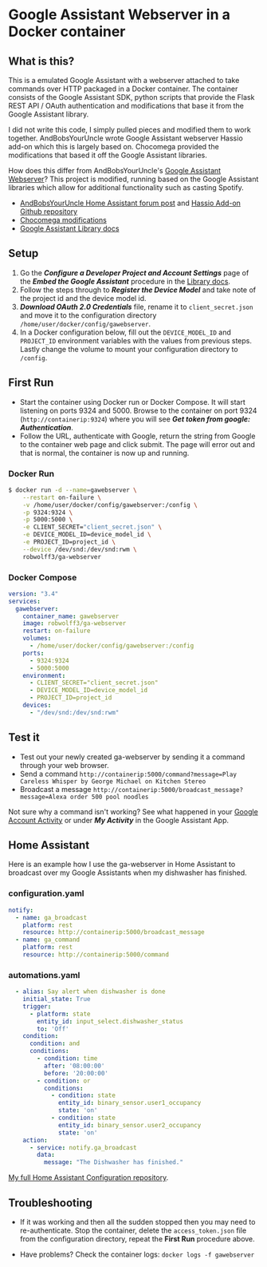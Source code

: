# Google Assistant Webserver in a Docker container

## What is this?

This is a emulated Google Assistant with a webserver attached to take commands over HTTP packaged in a Docker container. The container consists of the Google Assistant SDK, python scripts that provide the Flask REST API / OAuth authentication and modifications that base it from the Google Assistant library.

I did not write this code, I simply pulled pieces and modified them to work together. AndBobsYourUncle wrote Google Assistant webserver Hassio add-on which this is largely based on. Chocomega provided the modifications that based it off the Google Assistant libraries.

How does this differ from AndBobsYourUncle's [Google Assistant Webserver](https://community.home-assistant.io/t/community-hass-io-add-on-google-assistant-webserver-broadcast-messages-without-interrupting-music/37274)? This project is modified, running based on the Google Assistant libraries which allow for additional functionality such as casting Spotify.

* [AndBobsYourUncle Home Assistant forum post](https://community.home-assistant.io/t/community-hass-io-add-on-google-assistant-webserver-broadcast-messages-without-interrupting-music/37274) and [Hassio Add-on Github repository](https://github.com/AndBobsYourUncle/hassio-addons)
* [Chocomega modifications](https://community.home-assistant.io/t/community-hass-io-add-on-google-assistant-webserver-broadcast-messages-without-interrupting-music/37274/234)
* [Google Assistant Library docs](https://developers.google.com/assistant/sdk/guides/library/python/)

## Setup

1. Go the **_Configure a Developer Project and Account Settings_** page of the **_Embed the Google Assistant_** procedure in the [Library docs](https://developers.google.com/assistant/sdk/guides/library/python/embed/config-dev-project-and-account).
2. Follow the steps through to **_Register the Device Model_** and take note of the project id and the device model id.
3. **_Download OAuth 2.0 Credentials_** file, rename it to `client_secret.json` and move it to the configuration directory `/home/user/docker/config/gawebserver`.
4. In a Docker configuration below, fill out the `DEVICE_MODEL_ID` and `PROJECT_ID` environment variables with the values from previous steps. Lastly change the volume to mount your configuration directory to `/config`.

## First Run

* Start the container using Docker run or Docker Compose. It will start listening on ports 9324 and 5000. Browse to the container on port 9324 (`http://containerip:9324`) where you will see **_Get token from google: Authentication_**. 
* Follow the URL, authenticate with Google, return the string from Google to the container web page and click submit. The page will error out and that is normal, the container is now up and running.

### Docker Run

```bash
$ docker run -d --name=gawebserver \
    --restart on-failure \
    -v /home/user/docker/config/gawebserver:/config \
    -p 9324:9324 \
    -p 5000:5000 \
    -e CLIENT_SECRET="client_secret.json" \
    -e DEVICE_MODEL_ID=device_model_id \
    -e PROJECT_ID=project_id \
    --device /dev/snd:/dev/snd:rwm \
    robwolff3/ga-webserver
```

### Docker Compose

```yml
version: "3.4"
services:
  gawebserver:
    container_name: gawebserver
    image: robwolff3/ga-webserver
    restart: on-failure
    volumes:
      - /home/user/docker/config/gawebserver:/config
    ports:
      - 9324:9324
      - 5000:5000
    environment:
      - CLIENT_SECRET="client_secret.json"
      - DEVICE_MODEL_ID=device_model_id
      - PROJECT_ID=project_id
    devices:
      - "/dev/snd:/dev/snd:rwm"
```

## Test it

* Test out your newly created ga-webserver by sending it a command through your web browser.
* Send a command `http://containerip:5000/command?message=Play Careless Whisper by George Michael on Kitchen Stereo` 
* Broadcast a message `http://containerip:5000/broadcast_message?message=Alexa order 500 pool noodles`

Not sure why a command isn't working? See what happened in your [Google Account Activity](https://myactivity.google.com/item?restrict=assist&embedded=1&utm_source=opa&utm_medium=er&utm_campaign=) or under **_My Activity_** in the Google Assistant App.

## Home Assistant

Here is an example how I use the ga-webserver in Home Assistant to broadcast over my Google Assistants when my dishwasher has finished.

### configuration.yaml

```yml
notify:
  - name: ga_broadcast
    platform: rest
    resource: http://containerip:5000/broadcast_message
  - name: ga_command
    platform: rest
    resource: http://containerip:5000/command
```

### automations.yaml

```yml
  - alias: Say alert when dishwasher is done
    initial_state: True
    trigger:
      - platform: state
        entity_id: input_select.dishwasher_status
        to: 'Off'
    condition:
      condition: and
      conditions:
        - condition: time
          after: '08:00:00'
          before: '20:00:00'
        - condition: or
          conditions:
            - condition: state
              entity_id: binary_sensor.user1_occupancy
              state: 'on'
            - condition: state
              entity_id: binary_sensor.user2_occupancy
              state: 'on'
    action:
      - service: notify.ga_broadcast
        data:
          message: "The Dishwasher has finished."
```

[My full Home Assistant Configuration repository](https://github.com/robwolff3/homeassistant-config).

## Troubleshooting

* If it was working and then all the sudden stopped then you may need to re-authenticate. Stop the container, delete the `access_token.json` file from the configuration directory, repeat the **First Run** procedure above.

* Have problems? Check the container logs: `docker logs -f gawebserver`
